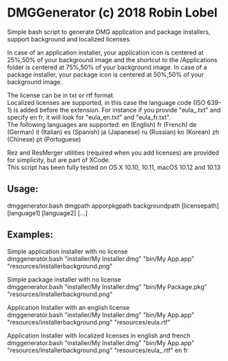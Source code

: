 # DMGGenerator (c) 2018 Robin Lobel
Simple bash script to generate DMG application and package installers, support background and localized licenses.  

In case of an application installer, your application icon is centered at 25%,50% of your background image and the shortcut to the /Applications folder is centered at 75%,50% of your background image.
In case of a package installer, your package icon is centered at 50%,50% of your background image.

The license can be in txt or rtf format.  
Localized licenses are supported, in this case the language code (ISO 639-1) is added before the extension. For instance if you provide "eula_.txt" and specify en fr, it will look for "eula_en.txt" and "eula_fr.txt".  
The following languages are supported: en (English) fr (French) de (German) it (Italian) es (Spanish) ja (Japanese) ru (Russian) ko (Korean) zh (Chinese) pt (Portuguese)

Rez and ResMerger utilities (required when you add licenses) are provided for simplicity, but are part of XCode.  
This script has been fully tested on OS X 10.10, 10.11, macOS 10.12 and 10.13

Usage:
------
dmggenerator.bash dmgpath apporpkgpath backgroundpath [licensepath] [language1] [language2] [...]

Examples:
---------
Simple application installer with no license  
dmggenerator.bash "installer/My Installer.dmg" "bin/My App.app" "resources/installerbackground.png"  

Simple package installer with no license  
dmggenerator.bash "installer/My Installer.dmg" "bin/My Package.pkg" "resources/installerbackground.png"  

Application Installer with an english license  
dmggenerator.bash "installer/My Installer.dmg" "bin/My App.app" "resources/installerbackground.png" "resources/eula.rtf"

Application Installer with localized licenses in english and french  
dmggenerator.bash "installer/My Installer.dmg" "bin/My App.app" "resources/installerbackground.png" "resources/eula_.rtf" en fr
